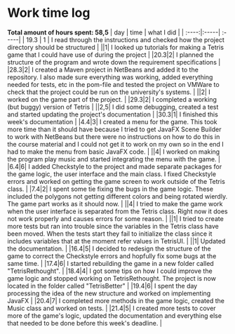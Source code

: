 # Work time log

**Total amount of hours spent: 58,5**
| day | time | what I did  |
| :----:|:-----| :-----|
| 19.3 | 1    | I read through the instructions and checked how the project directory should be structured |
||1| I looked up tutorials for making a Tetris game that I could have use of during the project |
|20.3|2| I planned the structure of the program and wrote down the requirement specifications |
|28.3|2| I created a Maven project in NetBeans and added it to the repository. I also made sure everything was working, added everything needed for tests, etc in the pom-file and tested the project on VMWare to check that the project could be run on the university's systems. |
||2| I worked on the game part of the project. |
|29.3|2| I completed a working (but buggy) version of Tetris |
||2,5| I did some debugging, created a test and started updating the project's documentation |
|30.3|1| I finished this week's documentation |
|4.4|3| I created a menu for the game. This took more time than it should have because I tried to get JavaFX Scene Builder to work with NetBeans but there were no instructions on how to do this in the course material and I could not get it to work on my own so in the end I had to make the menu from basic JavaFX code. |
||4| I worked on making the program play music and started integrating the menu with the game. |
|6.4|6| I added Checkstyle to the project and made separate packages for the game logic, the user interface and the main class. I fixed Checkstyle errors and worked on getting the game screen to work outside of the Tetris class. |
|7.4|2| I spent some tie fixing the bugs in the game logic. These included the polygons not getting different colors and being rotated wierdly. The game part works as it should now. |
||4| I tried to make the game work when the user interface is separated from the Tetris class. Right now it does not work properly and causes errors for some reason. |
||1| I tried to create more tests but ran into trouble since the variables in the Tetris class have been moved. When the tests start they fail to initialize the class since it includes variables that at the moment refer values in TetrisUI. |
||1| Updated the documentation. |
|16.4|5| I decided to redesign the structure of the game to correct the Checkstyle errors and hopfully fix some bugs at the same time. |
|17.4|6| I started rebuilding the game in a new folder called "TetrisRethought". |
|18.4|4| I got some tips on how I could improve the game logic and stopped working on TetrisRethought. The project is now located in the folder called "TetrisBetter" |
|19.4|6| I spent the day processing the idea of the new structure and worked on implementing JavaFX |
|20.4|7| I completed more methods in the game logic, created the Music class and worked on tests. |
|21.4|5| I created more tests to cover more of the game's logic, updated the documentation and everything else that needed to be done before this week's deadline. |